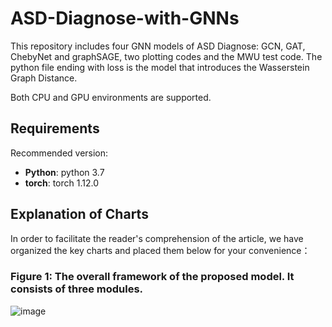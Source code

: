# ASD-Diagnose-with-GNNs

This repository includes four GNN models of ASD Diagnose: GCN, GAT, ChebyNet and graphSAGE, two plotting codes and the MWU test code. The python file ending with loss is the model that introduces the Wasserstein Graph Distance.

Both CPU and GPU environments are supported.

## Requirements

Recommended version:

* **Python**: python 3.7 
* **torch**: torch 1.12.0

## Explanation of Charts

In order to facilitate the reader's comprehension of the article, we have organized the key charts and placed them below for your convenience：
### Figure 1: The overall framework of the proposed model. It consists of three modules.
![image](https://github.com/lobster2023/ASD-Diagnose-with-GNNs/assets/133120607/3e9afe63-5599-438e-9237-f75ad39e1e65)

